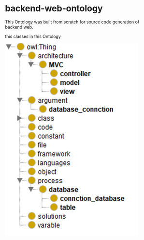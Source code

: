 # backend-web-ontology

This Ontology was built from scratch for source code generation of backend web.

this classes in this Ontology


![alt text](https://github.com/anasAloklah/backend-web-ontology/raw/main/owl%20classes.png)

